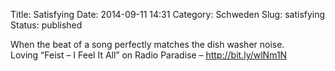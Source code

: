 Title: Satisfying
Date: 2014-09-11 14:31
Category: Schweden
Slug: satisfying
Status: published

When the beat of a song perfectly matches the dish washer noise.  
Loving “Feist – I Feel It All” on Radio Paradise –
<http://bit.ly/wlNm1N>


